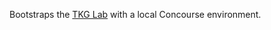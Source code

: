 Bootstraps the [TKG Lab](https://github.com/Tanzu-Solutions-Engineering/tkg-lab)
with a local Concourse environment.

